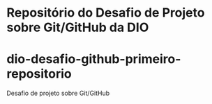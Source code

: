 # Repositório do Desafio de Projeto sobre Git/GitHub da DIO
# dio-desafio-github-primeiro-repositorio
Desafio de projeto sobre Git/GitHub

